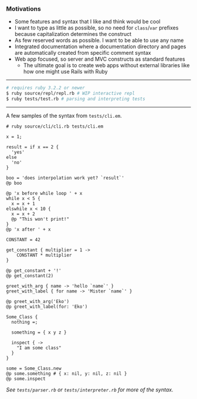 ### Motivations

- Some features and syntax that I like and think would be cool
- I want to type as little as possible, so no need for `class`/`var` prefixes because capitalization determines the
  construct
- As few reserved words as possible. I want to be able to use any name
- Integrated documentation where a documentation directory and pages are automatically created from specific comment
  syntax
- Web app focused, so server and MVC constructs as standard features
    - The ultimate goal is to create web apps without external libraries like how one might use Rails with Ruby

---

```bash
# requires ruby 3.2.2 or newer
$ ruby source/repl/repl.rb # WIP interactive repl
$ ruby tests/test.rb # parsing and interpreting tests
```

---
A few samples of the syntax from `tests/cli.em`.

```
# ruby source/cli/cli.rb tests/cli.em

x = 1;

result = if x == 2 {
  'yes'
else
  'no'
}

boo = 'does interpolation work yet? `result`'
@p boo

@p 'x before while loop ' + x
while x < 5 {
  x = x + 1
elswhile x < 10 {
  x = x + 2
  @p "This won't print!"
}
@p 'x after ' + x

CONSTANT = 42

get_constant { multiplier = 1 ->
	CONSTANT * multiplier
}

@p get_constant + '!'
@p get_constant(2)

greet_with_arg { name -> 'hello `name`' }
greet_with_label { for name -> 'Mister `name`' }

@p greet_with_arg('Eko')
@p greet_with_label(for: 'Eko')

Some_Class {
  nothing =;

  something = { x y z }

  inspect { ->
    "I am some class"
  }
}

some = Some_Class.new
@p some.something # { x: nil, y: nil, z: nil }
@p some.inspect
```

*See `tests/parser.rb` or `tests/interpreter.rb` for more of the syntax.*
